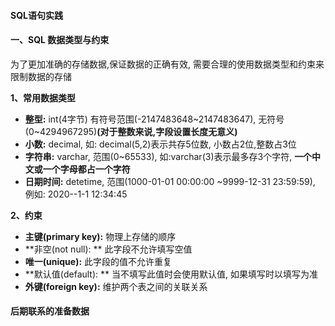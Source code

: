 #### SQL语句实践

#### 一、SQL 数据类型与约束

为了更加准确的存储数据,保证数据的正确有效, 需要合理的使用数据类型和约束来限制数据的存储

**1、常用数据类型**

- **整型:** int(4字节) 有符号范围(-2147483648~2147483647), 无符号(0~4294967295)**(对于整数来说,字段设置长度无意义)**
- **小数:** decimal, 如: decimal(5,2)表示共存5位数, 小数占2位,整数占3位
- **字符串:** varchar, 范围(0~65533), 如:varchar(3)表示最多存3个字符, **一个中文或一个字母都占一个字符**
- **日期时间:** detetime, 范围(1000-01-01 00:00:00 ~9999-12-31 23:59:59), 例如: 2020--1-1 12:34:45




**2、约束**
- **主键(primary key):** 物理上存储的顺序
- **非空(not null): ** 此字段不允许填写空值
- **唯一(unique):** 此字段的值不允许重复
- **默认值(default): ** 当不填写此值时会使用默认值, 如果填写时以填写为准
- **外键(foreign key):**  维护两个表之间的关联关系






#### 后期联系的准备数据



